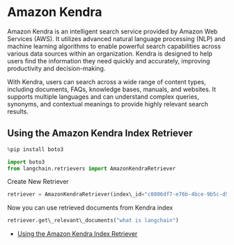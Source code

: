 # Amazon Kendra

Amazon Kendra is an intelligent search service provided by Amazon Web Services (AWS). It utilizes advanced natural language processing (NLP) and machine learning algorithms to enable powerful search capabilities across various data sources within an organization. Kendra is designed to help users find the information they need quickly and accurately, improving productivity and decision-making.

With Kendra, users can search across a wide range of content types, including documents, FAQs, knowledge bases, manuals, and websites. It supports multiple languages and can understand complex queries, synonyms, and contextual meanings to provide highly relevant search results.

## Using the Amazon Kendra Index Retriever[​](#using-the-amazon-kendra-index-retriever "Direct link to Using the Amazon Kendra Index Retriever")

```python
%pip install boto3  

```

```python
import boto3  
from langchain.retrievers import AmazonKendraRetriever  

```

Create New Retriever

```python
retriever = AmazonKendraRetriever(index\_id="c0806df7-e76b-4bce-9b5c-d5582f6b1a03")  

```

Now you can use retrieved documents from Kendra index

```python
retriever.get\_relevant\_documents("what is langchain")  

```

- [Using the Amazon Kendra Index Retriever](#using-the-amazon-kendra-index-retriever)
